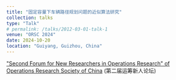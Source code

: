```yaml
---
title: "固定容量下车辆路径规划问题的近似算法研究"
collection: talks
type: "Talk"
# permalink: /talks/2012-03-01-talk-1
venue: "ORSC 2024"
date: 2024-10-20
location: "Guiyang, Guizhou, China"
---
```


["Second Forum for New Researchers in Operations Research" of Operations Research Society of China](https://conf.orsc.org.cn/conferences/detail?id=25) (第二届运筹新人论坛)